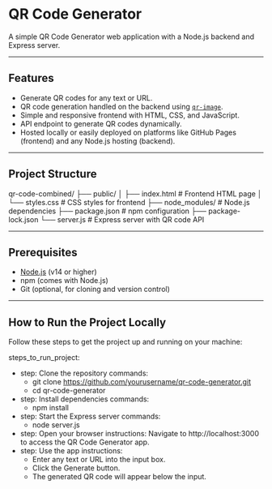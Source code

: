 # QR Code Generator

A simple QR Code Generator web application with a Node.js backend and Express server.

---

## Features

- Generate QR codes for any text or URL.
- QR code generation handled on the backend using [`qr-image`](https://www.npmjs.com/package/qr-image).
- Simple and responsive frontend with HTML, CSS, and JavaScript.
- API endpoint to generate QR codes dynamically.
- Hosted locally or easily deployed on platforms like GitHub Pages (frontend) and any Node.js hosting (backend).

---

## Project Structure

qr-code-combined/
├── public/
│ ├── index.html # Frontend HTML page
│ └── styles.css # CSS styles for frontend
├── node_modules/ # Node.js dependencies
├── package.json # npm configuration
├── package-lock.json
└── server.js # Express server with QR code API

---

## Prerequisites

- [Node.js](https://nodejs.org/) (v14 or higher)
- npm (comes with Node.js)
- Git (optional, for cloning and version control)

---

## How to Run the Project Locally

Follow these steps to get the project up and running on your machine:

steps_to_run_project:
  - step: Clone the repository
    commands:
      - git clone https://github.com/yourusername/qr-code-generator.git
      - cd qr-code-generator
  - step: Install dependencies
    commands:
      - npm install
  - step: Start the Express server
    commands:
      - node server.js
  - step: Open your browser
    instructions: Navigate to http://localhost:3000 to access the QR Code Generator app.
  - step: Use the app
    instructions:
      - Enter any text or URL into the input box.
      - Click the Generate button.
      - The generated QR code will appear below the input.
